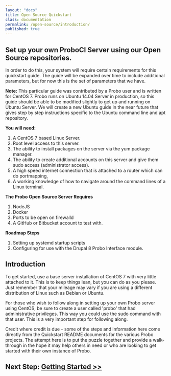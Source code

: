 ```yaml
---
layout: "docs"
title: Open Source Quickstart
class: documentation
permalink: /open-source/introduction/
published: true
---
```


## Set up your own ProboCI Server using our Open Source repositories.

In order to do this, your system will require certain requirements for this quickstart guide. The guide will be expanded over time to include additional parameters, but for now this is the set of parameters that we have.

**Note:** This particular guide was contributed by a Probo user and is written for CentOS 7. Probo runs on Ubuntu 14.04 Server in production, so this guide should be able to be modified slightly to get up and running on Ubuntu Server. We will create a new Ubuntu guide in the near future that gives step by step instructions specific to the Ubuntu command line and apt repository.

**You will need:**  
1. A CentOS 7 based Linux Server.
2. Root level access to this server.
3. The ability to install packages on the server via the yum package manager.
4. The ability to create additional accounts on this server and give them sudo access (administrator access).
5. A high speed internet connection that is attached to a router which can do portmapping,
6. A working knowledge of how to navigate around the command lines of a Linux terminal.

**The Probo Open Source Server Requires**  
1. NodeJS
2. Docker
3. Ports to be open on firewalld
4. A GitHub or Bitbucket account to test with.

**Roadmap Steps**  
1. Setting up systemd startup scripts
2. Configuring for use with the Drupal 8 Probo Interface module.

## Introduction
To get started, use a base server installation of CentOS 7 with very little attached to it. This is to keep things lean, but you can do as you please. Just remember that your mileage may vary if you are using a different distribution of Linux such as Debian or Ubuntu.

For those who wish to follow along in setting up your own Probo server using CentOS, be sure to create a user called 'probo' that had administrative privileges. This way you could use the sudo command with that user. This is a very important step for following along.

Credit where credit is due - some of the steps and information here come directly from the Quickstart README documents for the various Probo projects. The attempt here is to put the puzzle together and provide a walk-through in the hope it may help others in need or who are looking to get started with their own instance of Probo.

## Next Step: [Getting Started >>](/open-source/getting-started/)
